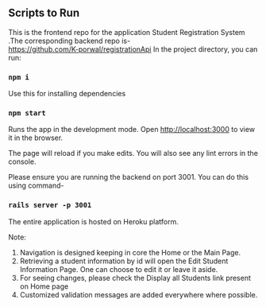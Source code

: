 ## Scripts to Run

This is the frontend repo for the application Student Registration System .The corresponding backend repo is- \
https://github.com/K-porwal/registrationApi
In the project directory, you can run:

### `npm i`
Use this for installing dependencies

### `npm start`

Runs the app in the development mode.
Open [http://localhost:3000](http://localhost:3000) to view it in the browser.

The page will reload if you make edits.
You will also see any lint errors in the console.

Please ensure you are running the backend on port 3001. You can do this using command- 
### `rails server -p 3001`

The entire application is hosted on Heroku platform.

Note:
1. Navigation is designed keeping in core the Home or the Main Page.
2. Retrieving a student information by id will open the Edit Student Information Page. One can choose to edit it or leave it aside.
3. For seeing changes, please check the Display all Students link present on Home page
4. Customized validation messages are added everywhere where possible.
